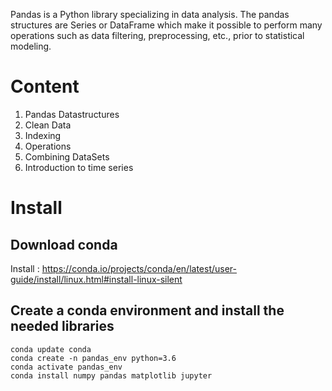 Pandas is a Python library specializing in data analysis. The pandas structures are Series or DataFrame which make it possible to perform many operations such as data filtering, preprocessing, etc., prior to statistical modeling.

# Content 

1. Pandas Datastructures
2. Clean Data
3. Indexing
4. Operations
5. Combining DataSets
6. Introduction to time series

# Install

## Download conda

Install : https://conda.io/projects/conda/en/latest/user-guide/install/linux.html#install-linux-silent

## Create a conda environment and install the needed libraries

```shell=bash
conda update conda
conda create -n pandas_env python=3.6
conda activate pandas_env
conda install numpy pandas matplotlib jupyter 
```
